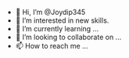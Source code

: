 - 👋 Hi, I’m @Joydip345
- 👀 I’m interested in new skills.
- 🌱 I’m currently learning ...
- 💞️ I’m looking to collaborate on ...
- 📫 How to reach me ...

<!---
Joydip345/Joydip345 is a ✨ special ✨ repository because its `README.md` (this file) appears on your GitHub profile.
You can click the Preview link to take a look at your changes.
--->
